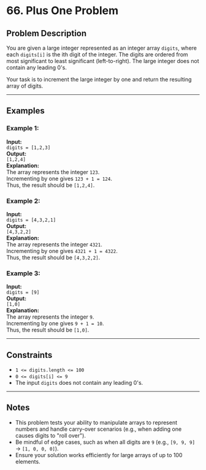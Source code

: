 # 66. Plus One Problem

## Problem Description

You are given a large integer represented as an integer array `digits`, where each `digits[i]` is the ith digit of the integer. The digits are ordered from most significant to least significant (left-to-right). The large integer does not contain any leading 0's.

Your task is to increment the large integer by one and return the resulting array of digits.

---

## Examples

### Example 1:
**Input:**  
`digits = [1,2,3]`  
**Output:**  
`[1,2,4]`  
**Explanation:**  
The array represents the integer `123`.  
Incrementing by one gives `123 + 1 = 124`.  
Thus, the result should be `[1,2,4]`.

### Example 2:
**Input:**  
`digits = [4,3,2,1]`  
**Output:**  
`[4,3,2,2]`  
**Explanation:**  
The array represents the integer `4321`.  
Incrementing by one gives `4321 + 1 = 4322`.  
Thus, the result should be `[4,3,2,2]`.

### Example 3:
**Input:**  
`digits = [9]`  
**Output:**  
`[1,0]`  
**Explanation:**  
The array represents the integer `9`.  
Incrementing by one gives `9 + 1 = 10`.  
Thus, the result should be `[1,0]`.

---

## Constraints

- `1 <= digits.length <= 100`
- `0 <= digits[i] <= 9`
- The input `digits` does not contain any leading 0's.

---

## Notes

- This problem tests your ability to manipulate arrays to represent numbers and handle carry-over scenarios (e.g., when adding one causes digits to "roll over").
- Be mindful of edge cases, such as when all digits are `9` (e.g., `[9, 9, 9]` → `[1, 0, 0, 0]`).
- Ensure your solution works efficiently for large arrays of up to 100 elements.

